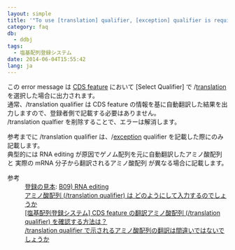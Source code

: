 ```yaml
---
layout: simple
title: '"To use [translation] qualifier, [exception] qualifier is required in the [CDS] feature." というエラーが表示されました'
category: faq
db:
  - ddbj
tags: 
  - 塩基配列登録システム
date: 2014-06-04T15:55:42
lang: ja
---
```




<p>この error message は <a href="/ddbj/cds.html#translation">CDS feature</a> において [Select Qualifier] で /<a href="/ddbj/qualifiers.html#translation">translation</a> を選択した場合に出力されます。<br>
  <!-- Nucleotide Sequence Submission System -->通常、/translation qualifier は CDS feature の情報を基に自動翻訳した結果を出力しますので、登録者側で記載する必要はありません。<br>/translation qualfier を削除することで、エラーは解消します。</p>
<p>参考までに /translation qualifier は、/<a href="/ddbj/qualifiers.html#exception">exception</a> qualifier を記載した際にのみ記載します。<br>典型的には RNA editing が原因でゲノム配列を元に自動翻訳したアミノ酸配列と 実際の mRNA 分子から翻訳されるアミノ酸配列 が異なる場合に記載します。</p>
<dl><dt>参考</dt>
  <dd><a href="/ddbj/example.html">登録の見本</a>: <a href="/ddbj/example.html#B09">B09) RNA editing</a></dd>
  <dd><a href="/faq/ja/how-to-input-amino-acid-seq.html">アミノ酸配列 (/translation qualifier) は どのようにして入力するのでしょうか</a></dd>
  <dd><a href="/faq/ja/how-to-confirm-translated-amino-acid-seq.html">[塩基配列登録システム] CDS feature の翻訳アミノ酸配列 (/translation qualifier) を確認する方法は？</a></dd>
  <dd><a href="/faq/ja/translation-qualifier-seems-incorrect.html">/translation qualifier で示されるアミノ酸配列の翻訳は間違いではないでしょうか</a></dd>
</dl>
